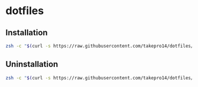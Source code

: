 # dotfiles

## Installation

```sh
zsh -c "$(curl -s https://raw.githubusercontent.com/takepro14/dotfiles/master/install.zsh)"
```

## Uninstallation

```sh
zsh -c "$(curl -s https://raw.githubusercontent.com/takepro14/dotfiles/master/uninstall.zsh)"
```
